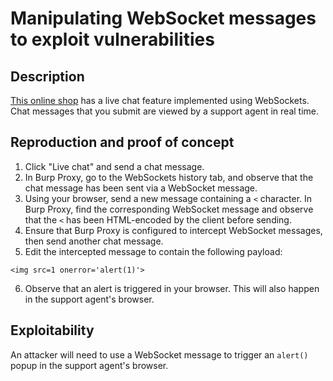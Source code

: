 # Manipulating WebSocket messages to exploit vulnerabilities

## Description

[This online shop](https://portswigger.net/web-security/websockets/lab-manipulating-messages-to-exploit-vulnerabilities) has a live chat feature implemented using WebSockets. Chat messages that you submit are viewed by a support agent in real time. 

## Reproduction and proof of concept

1. Click "Live chat" and send a chat message. 
2. In Burp Proxy, go to the WebSockets history tab, and observe that the chat message has been sent via a WebSocket message.
3. Using your browser, send a new message containing a `<` character. In Burp Proxy, find the corresponding WebSocket message and observe that the `<` has been HTML-encoded by the client before sending.
4. Ensure that Burp Proxy is configured to intercept WebSocket messages, then send another chat message.
5. Edit the intercepted message to contain the following payload: 

```text
<img src=1 onerror='alert(1)'>
```

6. Observe that an alert is triggered in your browser. This will also happen in the support agent's browser.

## Exploitability

An attacker will need to use a WebSocket message to trigger an `alert()` popup in the support agent's browser. 
